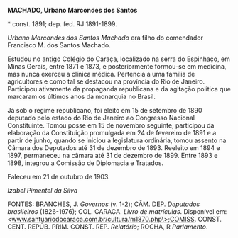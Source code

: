 **MACHADO, Urbano Marcondes dos Santos**

\* const. 1891; dep. fed. RJ 1891-1899.

*Urbano Marcondes dos Santos Machado* era filho do comendador Francisco
M. dos Santos Machado.

Estudou no antigo Colégio do Caraça, localizado na serra do Espinhaço,
em Minas Gerais, entre 1871 e 1873, e posteriormente formou-se em
medicina, mas nunca exerceu a clínica médica. Pertencia a uma família de
agricultores e como tal se destacou na província do Rio de Janeiro.
Participou ativamente da propaganda republicana e da agitação política
que marcaram os últimos anos da monarquia no Brasil.

Já sob o regime republicano, foi eleito em 15 de setembro de 1890
deputado pelo estado do Rio de Janeiro ao Congresso Nacional
Constituinte. Tomou posse em 15 de novembro seguinte, participou da
elaboração da Constituição promulgada em 24 de fevereiro de 1891 e a
partir de junho, quando se iniciou a legislatura ordinária, tomou
assento na Câmara dos Deputados até 31 de dezembro de 1893. Reeleito em
1894 e 1897, permaneceu na câmara até 31 de dezembro de 1899. Entre 1893
e 1898, integrou a Comissão de Diplomacia e Tratados.

Faleceu em 21 de outubro de 1903.

*Izabel Pimentel da Silva*

FONTES: BRANCHES, J. *Governos* (v. 1-2); CÂM. DEP. *Deputados
brasileiros* (1826-1976); COL. CARAÇA. *Livro de matrículas*. Disponível
em: \<www.santuariodocaraca.com.br/cultura/m1870.php\>;COMISS. CONST.
CENT. REPÚB. PRIM. CONST. REP. *Relatório*; ROCHA, R *Parlamento*.
